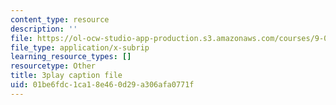 ```yaml
---
content_type: resource
description: ''
file: https://ol-ocw-studio-app-production.s3.amazonaws.com/courses/9-00sc-introduction-to-psychology-fall-2011/01be6fdc1ca18e460d29a306afa0771f_v4ur5mna060.srt
file_type: application/x-subrip
learning_resource_types: []
resourcetype: Other
title: 3play caption file
uid: 01be6fdc-1ca1-8e46-0d29-a306afa0771f
---
```

